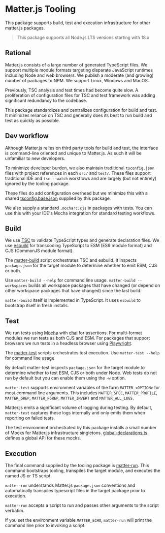 # Matter.js Tooling

This package supports build, test and execution infrastructure for other
matter.js packages.

> This package supports all Node.js LTS versions starting with 18.x

## Rational

Matter.js consists of a large number of generated TypeScript files.  We support
multiple module formats targeting disparate JavaScript runtimes including Node
and web browsers.  We publish a moderate (and growing) number of packages to
NPM.  We support Linux, Windows and MacOS.

Previously, TSC analysis and test times had become quite slow.  A proliferation
of configuration files for TSC and test framework was adding significant
redundancy to the codebase.

This package standardizes and centralizes configuration for build and test.  It
minimizes reliance on TSC and generally does its best to run build and test as
quickly as possible.

## Dev workflow

Although Matter.js relies on third party tools for build and test, the
interface is command-line oriented and unique to Matter.js.  As such it will be
unfamiliar to new developers.

To minimize developer burden, we also maintain traditional `tsconfig.json`
files with project references in each `src/` and `test/`.  These files support
traditional IDE and `tsc --watch` workflows and are largely (but not entirely)
ignored by the tooling package.

These files do add configuration overhead but we minimize this with a shared
[tsconfig.base.json](tsconfig.base.json) supplied by this package.

We also supply a standard `.mocharc.cjs` in packages with tests.  You can use
this with your IDE's Mocha integration for standard testing workflows.

## Build

We use [TSC](https://www.typescriptlang.org/docs/handbook/compiler-options.html)
to validate TypeScript types and generate declaration files.  We
use [esbuild](https://esbuild.github.io/) for transcoding TypeScript to ESM
(ES6 module format) and CJS (CommonJS module format).

The [matter-build](./bin/build.js) script orchestrates TSC and esbuild.  It
inspects `package.json` for the target module to determine whether to emit
ESM, CJS or both.

Use `matter-build --help` for command line usage.  `matter-build --workspaces`
builds all workspace packages that have changed (or depend on other workspace
packages that have changed) since the last build.

`matter-build` itself is implemented in TypeScript.  It uses `esbuild` to
bootstrap itself in fresh installs.

## Test

We run tests using [Mocha](https://mochajs.org/) with
[chai](https://www.chaijs.com/) for assertions.  For multi-format modules we
run tests as both CJS and ESM.  For packages that support browsers we run tests
in a headless browser using [Playwright](https://playwright.dev/).

The [matter-test](./bin/test.js) scripts orchestrates test execution.  Use
`matter-test --help` for command line usage.

By default matter-test inspects `package.json` for the target module to
determine whether to test ESM, CJS or both under Node.  Web tests do not run by
default but you can enable them using the `-w` option.

`matter-test` supports
environment variables of the form `MATTER_<OPTION>` for most command line
arguments.  This includes `MATTER_SPEC`, `MATTER_PROFILE`, `MATTER_GREP`,
`MATTER_FGREP`, `MATTER_INVERT` and `MATTER_ALL_LOGS`.

Matter.js emits a significant volume of logging during testing.  By default,
`matter-test` captures these logs internally and only emits them when
reporting on failed tests.

The test environment orchestrated by this package installs a small number of
Mocks for Matter.js infrastructure singletons.
[global-declarations.ts](src/testing/global-declarations.ts) defines a global
API for these mocks.

## Execution

The final command supplied by the tooling package is [matter-run](bin/run.js).
This command bootstraps tooling, transpiles the target module, and executes
the named JS or TS script.

`matter-run` understands Matter.js `package.json` conventions and
automatically transpiles typescript files in the target package prior to
execution.

`matter-run` accepts a script to run and passes other arguments to the script
verbatim.

If you set the environment variable `MATTER_ECHO`, `matter-run` will print the
command line prior to invoking a script.
